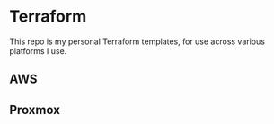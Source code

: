 # Terraform 

This repo is my personal Terraform templates, for use across various platforms I use. 

## AWS

## Proxmox

